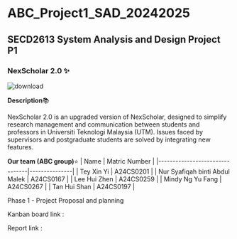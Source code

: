 # ABC_Project1_SAD_20242025
## SECD2613 System Analysis and Design Project P1
### NexScholar 2.0 ✨
![download](https://github.com/user-attachments/assets/bdca8b76-5004-4b82-9dce-4c14587a8f0c)


**Description**📚

NexScholar 2.0 is an upgraded version of NexScholar, designed to simplify research management and communication between students and professors in Universiti Teknologi Malaysia (UTM). 
Issues faced by supervisors and postgraduate students are solved by integrating new features.

**Our team (ABC group)**:star:
| Name                           | Matric Number |
|--------------------------------|---------------|
| Tey Xin Yi                     | A24CS0201     |
| Nur Syafiqah binti Abdul Malek | A24CS0167     |
| Lee Hui Zhen                   | A24CS0259     |
| Mindy Ng Yu Fang               | A24CS0267     |
| Tan Hui Shan                   | A24CS0197     |

Phase 1 - Project Proposal and planning

Kanban board link :

Report link :
